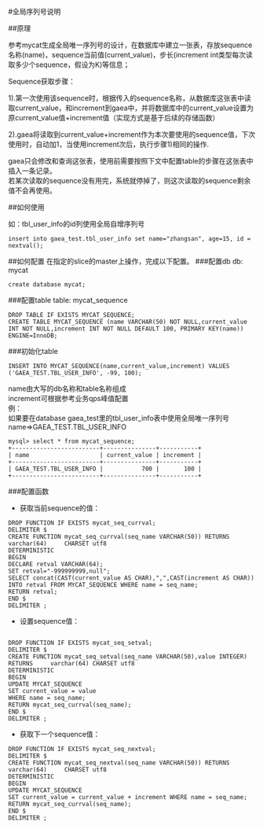 #全局序列号说明

##原理

参考mycat生成全局唯一序列号的设计，在数据库中建立一张表，存放sequence名称(name)，sequence当前值(current_value)，步长(increment int类型每次读取多少个sequence，假设为K)等信息；

Sequence获取步骤：

1).第一次使用该sequence时，根据传入的sequence名称，从数据库这张表中读取current_value，和increment到gaea中，并将数据库中的current_value设置为原current_value值+increment值（实现方式是基于后续的存储函数）

2).gaea将读取到current_value+increment作为本次要使用的sequence值，下次使用时，自动加1，当使用increment次后，执行步骤1)相同的操作.    
  
gaea只会修改和查询这张表，使用前需要按照下文中配置table的步骤在这张表中插入一条记录。   
若某次读取的sequence没有用完，系统就停掉了，则这次读取的sequence剩余值不会再使用。

##如何使用

如：tbl_user_info的id列使用全局自增序列号
``` 
insert into gaea_test.tbl_user_info set name="zhangsan", age=15, id = nextval();
```

##如何配置 
在指定的slice的master上操作，完成以下配置。
###配置db
db: mycat
```
create database mycat;
```
###配置table
table: mycat_sequence
``` 
DROP TABLE IF EXISTS MYCAT_SEQUENCE;
CREATE TABLE MYCAT_SEQUENCE (name VARCHAR(50) NOT NULL,current_value INT NOT NULL,increment INT NOT NULL DEFAULT 100, PRIMARY KEY(name)) ENGINE=InnoDB;
```

###初始化table
``` 
INSERT INTO MYCAT_SEQUENCE(name,current_value,increment) VALUES ('GAEA_TEST.TBL_USER_INFO', -99, 100);
```
name由大写的db名称和table名称组成  
increment可根据参考业务qps峰值配置  
例：  
如果要在database gaea_test里的tbl_user_info表中使用全局唯一序列号  
name=>GAEA_TEST.TBL_USER_INFO  
``` 
mysql> select * from mycat_sequence;
+-------------------------+---------------+-----------+
| name                    | current_value | increment |
+-------------------------+---------------+-----------+
| GAEA_TEST.TBL_USER_INFO |           700 |       100 |
+-------------------------+---------------+-----------+
```

###配置函数
- 获取当前sequence的值： 
``` 
DROP FUNCTION IF EXISTS mycat_seq_currval;
DELIMITER $
CREATE FUNCTION mycat_seq_currval(seq_name VARCHAR(50)) RETURNS varchar(64)     CHARSET utf8
DETERMINISTIC
BEGIN
DECLARE retval VARCHAR(64);
SET retval="-999999999,null";
SELECT concat(CAST(current_value AS CHAR),",",CAST(increment AS CHAR)) INTO retval FROM MYCAT_SEQUENCE WHERE name = seq_name;
RETURN retval;
END $
DELIMITER ;
```

- 设置sequence值： 
```

DROP FUNCTION IF EXISTS mycat_seq_setval; 
DELIMITER $ 
CREATE FUNCTION mycat_seq_setval(seq_name VARCHAR(50),value INTEGER) RETURNS     varchar(64) CHARSET utf8
DETERMINISTIC
BEGIN
UPDATE MYCAT_SEQUENCE
SET current_value = value
WHERE name = seq_name;
RETURN mycat_seq_currval(seq_name);
END $
DELIMITER ;
```

- 获取下一个sequence值：
 
```
DROP FUNCTION IF EXISTS mycat_seq_nextval;
DELIMITER $
CREATE FUNCTION mycat_seq_nextval(seq_name VARCHAR(50)) RETURNS varchar(64)     CHARSET utf8
DETERMINISTIC
BEGIN
UPDATE MYCAT_SEQUENCE
SET current_value = current_value + increment WHERE name = seq_name;
RETURN mycat_seq_currval(seq_name);
END $
DELIMITER ;
```

